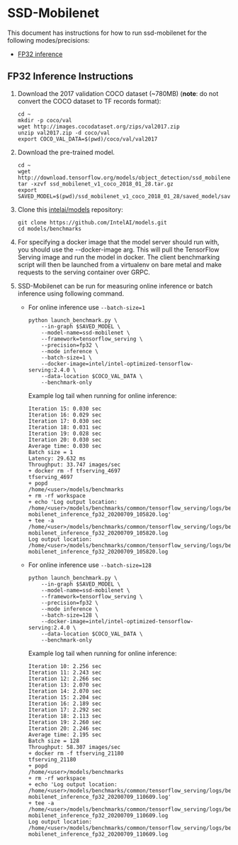 # SSD-Mobilenet

This document has instructions for how to run ssd-mobilenet for the
following modes/precisions:
* [FP32 inference](#fp32-inference-instructions)

## FP32 Inference Instructions
1. Download the 2017 validation COCO dataset (~780MB) (**note**: do not convert the COCO dataset to TF records format):
   
   ```
   cd ~
   mkdir -p coco/val
   wget http://images.cocodataset.org/zips/val2017.zip
   unzip val2017.zip -d coco/val
   export COCO_VAL_DATA=$(pwd)/coco/val/val2017
   ```
2. Download the pre-trained model.
    ```
    cd ~
    wget http://download.tensorflow.org/models/object_detection/ssd_mobilenet_v1_coco_2018_01_28.tar.gz
    tar -xzvf ssd_mobilenet_v1_coco_2018_01_28.tar.gz
    export SAVED_MODEL=$(pwd)/ssd_mobilenet_v1_coco_2018_01_28/saved_model/saved_model.pb
    ```
3. Clone this [intelai/models](https://github.com/IntelAI/models)
repository:
    ```
    git clone https://github.com/IntelAI/models.git
    cd models/benchmarks
    ```
4. For specifying a docker image that the model server should run with, you should use the --docker-image arg. This will pull the TensorFlow Serving image and run the model in docker. The client benchmarking script will then be launched from a virtualenv on bare metal and make requests to the serving container over GRPC.

5. SSD-Mobilenet can be run for measuring online inference or batch inference using following command.
    * For online inference use `--batch-size=1` 
        ```
        python launch_benchmark.py \
            --in-graph $SAVED_MODEL \
            --model-name=ssd-mobilenet \
            --framework=tensorflow_serving \
            --precision=fp32 \
            --mode inference \
            --batch-size=1 \
            --docker-image=intel/intel-optimized-tensorflow-serving:2.4.0 \
            --data-location $COCO_VAL_DATA \
            --benchmark-only
        ```
        Example log tail when running for online inference:
        ```
        Iteration 15: 0.030 sec
        Iteration 16: 0.029 sec
        Iteration 17: 0.030 sec
        Iteration 18: 0.031 sec
        Iteration 19: 0.028 sec
        Iteration 20: 0.030 sec
        Average time: 0.030 sec
        Batch size = 1
        Latency: 29.632 ms
        Throughput: 33.747 images/sec
        + docker rm -f tfserving_4697
        tfserving_4697
        + popd
        /home/<user>/models/benchmarks
        + rm -rf workspace
        + echo 'Log output location: /home/<user>/models/benchmarks/common/tensorflow_serving/logs/benchmark_ssd-mobilenet_inference_fp32_20200709_105820.log'
        + tee -a /home/<user>/models/benchmarks/common/tensorflow_serving/logs/benchmark_ssd-mobilenet_inference_fp32_20200709_105820.log
        Log output location: /home/<user>/models/benchmarks/common/tensorflow_serving/logs/benchmark_ssd-mobilenet_inference_fp32_20200709_105820.log
        ```

    * For online inference use `--batch-size=128`
        ```
        python launch_benchmark.py \
            --in-graph $SAVED_MODEL \
            --model-name=ssd-mobilenet \
            --framework=tensorflow_serving \
            --precision=fp32 \
            --mode inference \
            --batch-size=128 \
            --docker-image=intel/intel-optimized-tensorflow-serving:2.4.0 \
            --data-location $COCO_VAL_DATA \
            --benchmark-only
        ```
        Example log tail when running for online inference:
        ```
        Iteration 10: 2.256 sec
        Iteration 11: 2.243 sec
        Iteration 12: 2.266 sec
        Iteration 13: 2.070 sec
        Iteration 14: 2.070 sec
        Iteration 15: 2.204 sec
        Iteration 16: 2.189 sec
        Iteration 17: 2.292 sec
        Iteration 18: 2.113 sec
        Iteration 19: 2.260 sec
        Iteration 20: 2.246 sec
        Average time: 2.195 sec
        Batch size = 128
        Throughput: 58.307 images/sec
        + docker rm -f tfserving_21180
        tfserving_21180
        + popd
        /home/<user>/models/benchmarks
        + rm -rf workspace
        + echo 'Log output location: /home/<user>/models/benchmarks/common/tensorflow_serving/logs/benchmark_ssd-mobilenet_inference_fp32_20200709_110609.log'
        + tee -a /home/<user>/models/benchmarks/common/tensorflow_serving/logs/benchmark_ssd-mobilenet_inference_fp32_20200709_110609.log
        Log output location: /home/<user>/models/benchmarks/common/tensorflow_serving/logs/benchmark_ssd-mobilenet_inference_fp32_20200709_110609.log
        ```
